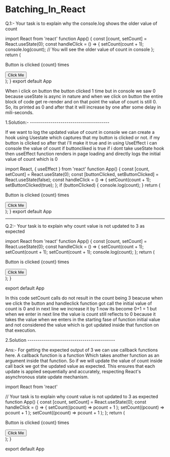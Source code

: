 # Batching_In_React

Q.1:- Your task is to explain why the console.log shows the older value of count


import React from 'react'
function App() {
const [count, setCount] = React.useState(0);
const handleClick = () => {
setCount(count + 1);
console.log(count); // You will see the older value of count in console
};
return (
<div>
    <p>Button is clicked {count} times</p>
    <button onClick={handleClick}>Click Me</button>
</div>
);
}
export default App

When i click on button the button clicked 1 time but in console we saw 0 because
useState is async in nature and when we click on button the entire block of code get
re-render and on that point the value of count is still 0. So, its printed as 0
and after that it will increase by one after some delay in mili-seconds.




1.Solution:- ---------------------------------------


If we want to log the updated value of count in console we can create a hook using Usestate which
captures that my button is clicked or not. if my button is clicked so after that i'll make it true
and in using UseEffect i can console the value of count if buttoncliked is true if i dont take
useState hook then useEffect function renders in page loading and directly logs the initial value
of count which is 0


import React, { useEffect } from 'react'
function App() {
const [count, setCount] = React.useState(0);
const [buttonClicked, setButtonClicked] = React.useState(false);
const handleClick = () => {
setCount(count + 1);
setButtonClicked(true);
};
if (buttonClicked) {
console.log(count);
}
return (
<div>
    <p>Button is clicked {count} times</p>
    <button onClick={handleClick}>Click Me</button>
</div>
);
}
export default App


----------------------------------------------------------------------------------------------------



Q.2:- Your task is to explain why count value is not updated to 3 as expected

import React from 'react'
function App() {
const [count, setCount] = React.useState(0);
const handleClick = () => {
setCount(count + 1);
setCount(count + 1);
setCount(count + 1);
console.log(count);
};
return (
<div>
    <p>Button is clicked {count} times</p>
    <button onClick={handleClick}>Click Me</button>
</div>
);
}

export default App

In this code setCount calls do not result in the count being 3 beacuse when we click the button and
handleclick function got call the initial value of count is 0 and in next line we increase it by 1
now its become 0+1 = 1 but when we enter in next line the value is count still reflects to 0 because
it takes the value when we enters in the starting fase of function initial value and not considered
the value which is got updated inside that function on that execution.


2.Solution -------------------------------------------


Ans:- For getting the expected output of 3 we can use callback functions here. A callback function is a function Which takes another function as an argument inside that function. So if we will update the value of count inside call back we got the updated value as expected. This ensures that each update is applied sequentially and accurately, respecting React's asynchronous state update mechanism.


import React from 'react'

// Your task is to explain why count value is not updated to 3 as expected
function App() {
const [count, setCount] = React.useState(0);
const handleClick = () => {
setCount((pcount) => pcount + 1 );
setCount((pcount) => pcount + 1 );
setCount((pcount) => pcount + 1 );
};
return (
<div>
    <p>Button is clicked {count} times</p>
    <button onClick={handleClick}>Click Me</button>
</div>
);
}

export default App

